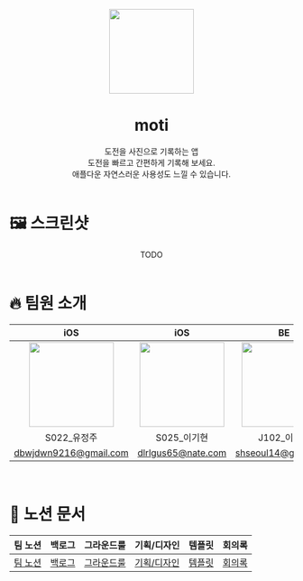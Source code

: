 <p align="center"><img src="https://github.com/boostcampwm2023/iOS02-moti/assets/89075274/779bef03-5b82-458f-9fd1-12d43eeece57" width="150" height="150"/></p>

<h1 align="center">moti</h1>

<div align="center">
도전을 사진으로 기록하는 앱<br>
도전을 빠르고 간편하게 기록해 보세요.<br>
애플다운 자연스러운 사용성도 느낄 수 있습니다.
</div>

</br>

# 🖼️ 스크린샷

<div align="center">
TODO
</div>

</br>

# 🔥 팀원 소개
<div align="center">
<table>
    <thead>
        <tr >
            <th style="text-align:center;" >iOS</th>
            <th style="text-align:center;" >iOS</th>
            <th style="text-align:center;" >BE</th>
            <th style="text-align:center;" >BE</th>
        </tr>
    </thead>
    <tbody align=center>
        <tr>
            <td><a href="https://github.com/jeongju9216"><img width="150" src="https://github.com/jeongju9216.png" /></a></td>
            <td><a href="https://github.com/looloolalaa"><img width="150" src="https://github.com/looloolalaa.png" /></a></td>
            <td><a href="https://github.com/lsh23"><img width="150" src="https://github.com/lsh23.png" /></a></td>
            <td><a href="https://github.com/Dltmd202"><img width="150" src="https://github.com/Dltmd202.png" /></a></td>
        </tr>
        <tr>
            <td>S022_유정주</td>
            <td>S025_이기현</td>
            <td>J102_이세형</td>
            <td>J107_이승환</td>
        </tr>
        <tr>
            <td><a href="dbwjdwn9216@gmail.com">dbwjdwn9216@gmail.com</a></td>
            <td><a href="dlrlgus65@nate.com">dlrlgus65@nate.com</a></td>
            <td><a href="shseoul14@gmail.com">shseoul14@gmail.com</a></td>
            <td><a href="dltmd202@gmail.com">dltmd202@gmail.com</a></td>
        </tr>
    </tbody>
</table>
</div align="center">

</br>

# 📔 노션 문서

| 팀 노션 | 백로그 | 그라운드룰 | 기획/디자인 | 템플릿 | 회의록 |
|---|---|---|---|---|---|
| [팀 노션](https://jeong9216.notion.site/moti-003002603e5e49c48750d83668508c8e?pvs=4) | [백로그](https://github.com/orgs/boostcampwm2023/projects/109/views/2) | [그라운드룰](https://jeong9216.notion.site/abdf3f7229fe469186dcf11e2ba686bd?pvs=4) | [기획/디자인](https://www.figma.com/file/Qeluz7lzMO7igCvL26BymS/%EB%AA%A8%ED%8B%B0?type=design&node-id=0%3A1&mode=design&t=0no8SURD3YhZBxfp-1) | [템플릿](https://jeong9216.notion.site/dc911fa357ef4063859d8650ba46e30a?pvs=4) | [회의록](https://jeong9216.notion.site/116f25437164432db1e34ab534fe8069?pvs=4) |

